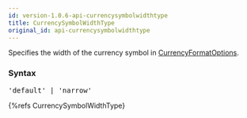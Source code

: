 ```yaml
---
id: version-1.0.6-api-currencysymbolwidthtype
title: CurrencySymbolWidthType
original_id: api-currencysymbolwidthtype
---
```


Specifies the width of the currency symbol in [CurrencyFormatOptions](api-currencyformatoptions.html).

### Syntax

<pre class="syntax">
'default' | 'narrow'
</pre>

{%refs CurrencySymbolWidthType}
